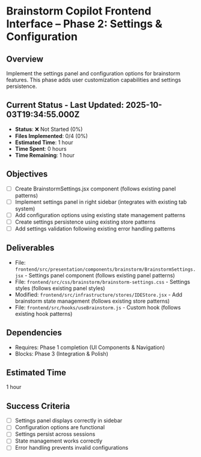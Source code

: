 # Brainstorm Copilot Frontend Interface – Phase 2: Settings & Configuration

## Overview
Implement the settings panel and configuration options for brainstorm features. This phase adds user customization capabilities and settings persistence.

## Current Status - Last Updated: 2025-10-03T19:34:55.000Z
- **Status**: ❌ Not Started (0%)
- **Files Implemented**: 0/4 (0%)
- **Estimated Time**: 1 hour
- **Time Spent**: 0 hours
- **Time Remaining**: 1 hour

## Objectives
- [ ] Create BrainstormSettings.jsx component (follows existing panel patterns)
- [ ] Implement settings panel in right sidebar (integrates with existing tab system)
- [ ] Add configuration options using existing state management patterns
- [ ] Create settings persistence using existing store patterns
- [ ] Add settings validation following existing error handling patterns

## Deliverables
- File: `frontend/src/presentation/components/brainstorm/BrainstormSettings.jsx` - Settings panel component (follows existing panel patterns)
- File: `frontend/src/css/brainstorm/brainstorm-settings.css` - Settings styles (follows existing panel styles)
- Modified: `frontend/src/infrastructure/stores/IDEStore.jsx` - Add brainstorm state management (follows existing store patterns)
- File: `frontend/src/hooks/useBrainstorm.js` - Custom hook (follows existing hook patterns)

## Dependencies
- Requires: Phase 1 completion (UI Components & Navigation)
- Blocks: Phase 3 (Integration & Polish)

## Estimated Time
1 hour

## Success Criteria
- [ ] Settings panel displays correctly in sidebar
- [ ] Configuration options are functional
- [ ] Settings persist across sessions
- [ ] State management works correctly
- [ ] Error handling prevents invalid configurations
